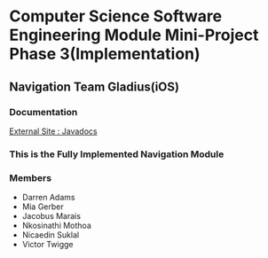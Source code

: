 # Computer Science Software Engineering Module Mini-Project Phase 3(Implementation) 
## Navigation Team Gladius(iOS)
### Documentation
[External Site : Javadocs](http://navigation.codingbench.co.za/)

### This is the Fully Implemented Navigation Module

### Members 
* Darren Adams 
* Mia Gerber 
* Jacobus Marais 
* Nkosinathi Mothoa 
* Nicaedin Suklal 
* Victor Twigge 
